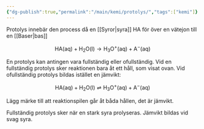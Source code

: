```yaml
---
{"dg-publish":true,"permalink":"/main/kemi/protolys/","tags":["kemi"]}
---
```


Protolys innebär den process då en [[Syror\|syra]] $\mathrm{HA}$ för över en vätejon till en [[Baser\|bas]]

$$
\mathrm{HA(aq) + H_{2}O(l)} \rightarrow \mathrm{H_{3}O^{+}(aq) + A^{-}(aq)}
$$

En protolys kan antingen vara fullständig eller ofullständig. Vid en fullständig protolys sker reaktionen bara åt ett håll, som visat ovan. Vid ofullständig protolys bildas istället en jämvikt:

$$
\mathrm{HA(aq) + H_{2}O(l)} \rightleftharpoons \mathrm{H_{3}O^{+}(aq) + A^{-}(aq)}
$$

Lägg märke till att reaktionspilen går åt båda hållen, det är jämvikt.

Fullständig protolys sker när en stark syra prolyseras. Jämvikt bildas vid svag syra.